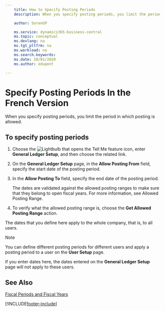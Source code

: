 ```yaml
---
    title: How to Specify Posting Periods
    description: When you specify posting periods, you limit the period in which posting is allowed.

    author: SorenGP

    ms.service: dynamics365-business-central
    ms.topic: conceptual
    ms.devlang: na
    ms.tgt_pltfrm: na
    ms.workload: na
    ms.search.keywords:
    ms.date: 10/01/2020
    ms.author: edupont

---
```

# Specify Posting Periods In the French Version

When you specify posting periods, you limit the period in which posting is allowed.  

## To specify posting periods  

1. Choose the ![Lightbulb that opens the Tell Me feature](../../media/ui-search/search_small.png "Tell me what you want to do") icon, enter **General Ledger Setup**, and then choose the related link.  
2. On the **General Ledger Setup** page, in the **Allow Posting From** field, specify the start date of the posting period.  
3. In the **Allow Posting To** field, specify the end date of the posting period.  

    The dates are validated against the allowed posting ranges to make sure that they belong to open fiscal years. For more information, see Allowed Posting Range.  

4. To verify what the allowed posting range is, choose the **Get Allowed Posting Range** action.  

The dates that you define here apply to the whole company, that is, to all users.  

> [!NOTE]  
> You can define different posting periods for different users and apply a posting period to a user on the **User Setup** page.

If you enter dates here, the dates entered on the **General Ledger Setup** page will not apply to these users.  

## See Also

[Fiscal Periods and Fiscal Years](fiscal-periods-and-fiscal-years.md)


[!INCLUDE[footer-include](../../includes/footer-banner.md)]